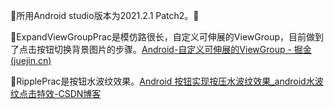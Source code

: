 🍻所用Android studio版本为2021.2.1 Patch2。💎



🐴ExpandViewGroupPrac是模仿路很长，自定义可伸展的ViewGroup，目前做到了点击按钮切换背景图片的步骤。[Android-自定义可伸展的ViewGroup - 掘金 (juejin.cn)](https://juejin.cn/post/6920498961056956430)

🐴RipplePrac是按钮水波纹效果。[Android 按钮实现按压水波纹效果_android水波纹点击特效-CSDN博客](https://blog.csdn.net/lu202032/article/details/119741946?spm=1001.2101.3001.6650.7&utm_medium=distribute.pc_relevant.none-task-blog-2~default~BlogCommendFromBaidu~Rate-7-119741946-blog-133765967.235^v43^pc_blog_bottom_relevance_base4&depth_1-utm_source=distribute.pc_relevant.none-task-blog-2~default~BlogCommendFromBaidu~Rate-7-119741946-blog-133765967.235^v43^pc_blog_bottom_relevance_base4&utm_relevant_index=8)

